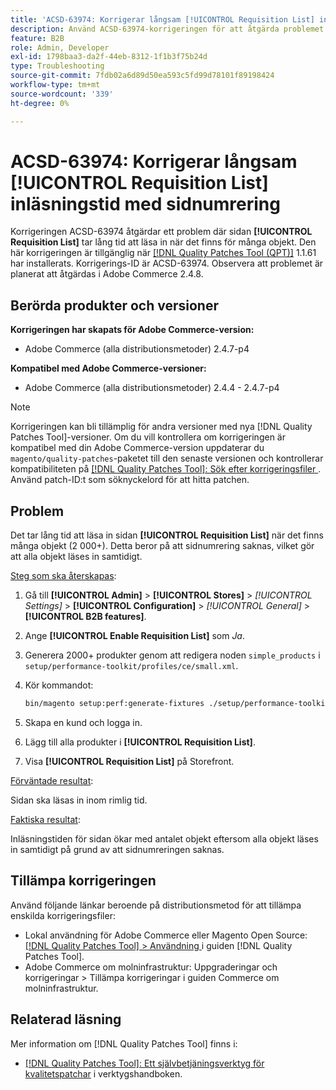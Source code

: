 ```yaml
---
title: 'ACSD-63974: Korrigerar långsam [!UICONTROL Requisition List] inläsningstid med sidnumrering'
description: Använd ACSD-63974-korrigeringen för att åtgärda problemet där sidan [!UICONTROL Requisition List] tar lång tid att läsa in när det finns för många objekt.
feature: B2B
role: Admin, Developer
exl-id: 1798baa3-da2f-44eb-8312-1f1b3f75b24d
type: Troubleshooting
source-git-commit: 7fdb02a6d89d50ea593c5fd99d78101f89198424
workflow-type: tm+mt
source-wordcount: '339'
ht-degree: 0%

---
```


# ACSD-63974: Korrigerar långsam [!UICONTROL Requisition List] inläsningstid med sidnumrering

Korrigeringen ACSD-63974 åtgärdar ett problem där sidan **[!UICONTROL Requisition List]** tar lång tid att läsa in när det finns för många objekt. Den här korrigeringen är tillgänglig när [[!DNL Quality Patches Tool (QPT)]](/help/tools/quality-patches-tool/quality-patches-tool-to-self-serve-quality-patches.md) 1.1.61 har installerats. Korrigerings-ID är ACSD-63974. Observera att problemet är planerat att åtgärdas i Adobe Commerce 2.4.8.

## Berörda produkter och versioner

**Korrigeringen har skapats för Adobe Commerce-version:**

* Adobe Commerce (alla distributionsmetoder) 2.4.7-p4

**Kompatibel med Adobe Commerce-versioner:**

* Adobe Commerce (alla distributionsmetoder) 2.4.4 - 2.4.7-p4

>[!NOTE]
>
>Korrigeringen kan bli tillämplig för andra versioner med nya [!DNL Quality Patches Tool]-versioner. Om du vill kontrollera om korrigeringen är kompatibel med din Adobe Commerce-version uppdaterar du `magento/quality-patches`-paketet till den senaste versionen och kontrollerar kompatibiliteten på [[!DNL Quality Patches Tool]: Sök efter korrigeringsfiler ](https://experienceleague.adobe.com/tools/commerce-quality-patches/index.html). Använd patch-ID:t som söknyckelord för att hitta patchen.

## Problem

Det tar lång tid att läsa in sidan **[!UICONTROL Requisition List]** när det finns många objekt (2 000+). Detta beror på att sidnumrering saknas, vilket gör att alla objekt läses in samtidigt.

<u>Steg som ska återskapas</u>:

1. Gå till **[!UICONTROL Admin]** > **[!UICONTROL Stores]** > *[!UICONTROL Settings]* > **[!UICONTROL Configuration]** > *[!UICONTROL General]* > **[!UICONTROL B2B features]**.
1. Ange **[!UICONTROL Enable Requisition List]** som *Ja*.
1. Generera 2000+ produkter genom att redigera noden `simple_products` i `setup/performance-toolkit/profiles/ce/small.xml`.
1. Kör kommandot:

   ```bash
   bin/magento setup:perf:generate-fixtures ./setup/performance-toolkit/profiles/ce/small.xml
   ```

1. Skapa en kund och logga in.
1. Lägg till alla produkter i **[!UICONTROL Requisition List]**.
1. Visa **[!UICONTROL Requisition List]** på Storefront.


<u>Förväntade resultat</u>:

Sidan ska läsas in inom rimlig tid.


<u>Faktiska resultat</u>:

Inläsningstiden för sidan ökar med antalet objekt eftersom alla objekt läses in samtidigt på grund av att sidnumreringen saknas.

## Tillämpa korrigeringen

Använd följande länkar beroende på distributionsmetod för att tillämpa enskilda korrigeringsfiler:

* Lokal användning för Adobe Commerce eller Magento Open Source: [[!DNL Quality Patches Tool] > Användning ](/help/tools/quality-patches-tool/usage.md) i guiden [!DNL Quality Patches Tool].
* Adobe Commerce om molninfrastruktur: Uppgraderingar och korrigeringar > Tillämpa korrigeringar i guiden Commerce om molninfrastruktur.

## Relaterad läsning

Mer information om [!DNL Quality Patches Tool] finns i:

* [[!DNL Quality Patches Tool]: Ett självbetjäningsverktyg för kvalitetspatchar](/help/tools/quality-patches-tool/quality-patches-tool-to-self-serve-quality-patches.md) i verktygshandboken.
